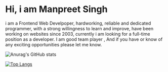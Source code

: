 # Hi, i am Manpreet Singh 

i am a Frontend Web Develpoper, hardworking, reliable and dedicated programmer, with a strong willingness to learn and improve, have been working on websites since 2003, currently i am looking for a full-time position as a developer. I am good team player , And if you have or know of any exciting opportunities please let me know.



![Anurag's GitHub stats](https://github-readme-stats.vercel.app/api?username=manpreetjsb&show_icons=true&theme=radical)

[![Top Langs](https://github-readme-stats.vercel.app/api/top-langs/?username=manpreetjsb&layout=compact)](https://github.com/anuraghazra/github-readme-stats)
